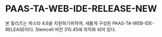 # PAAS-TA-WEB-IDE-RELEASE-NEW

본 릴리즈는 파스타 4.6을 지원하기위하여, 새롭게 구성된 PAAS-TA-WEB-IDE-RELEASE이다.
Stemcell 버전 315.45에 최적화 되어 있다.
